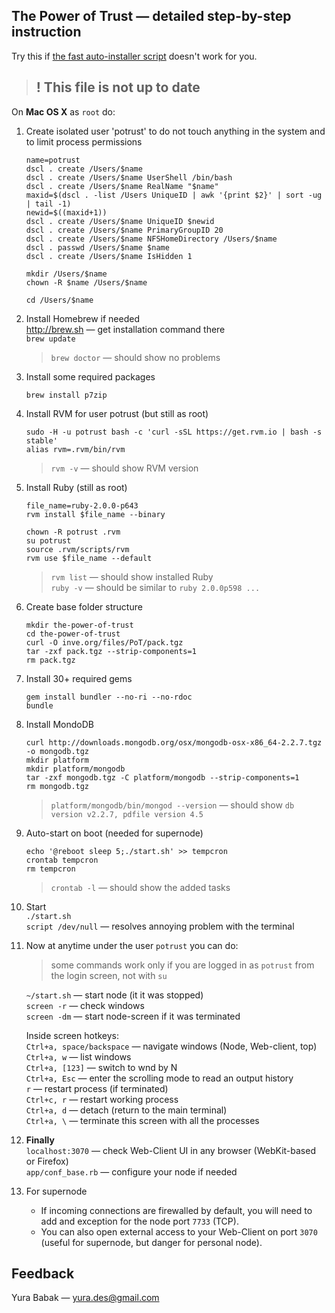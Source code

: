 ## The Power of Trust — detailed step-by-step instruction
Try this if [the fast auto-installer script](README.md) doesn't work for you.

> ## ! This file is not up to date

On **Mac OS X** as `root` do:

1. Create isolated user 'potrust' to do not touch anything in the system and to limit process permissions  
	```
	name=potrust
	dscl . create /Users/$name
	dscl . create /Users/$name UserShell /bin/bash
	dscl . create /Users/$name RealName "$name"
	maxid=$(dscl . -list /Users UniqueID | awk '{print $2}' | sort -ug | tail -1)
	newid=$((maxid+1))
	dscl . create /Users/$name UniqueID $newid
	dscl . create /Users/$name PrimaryGroupID 20
	dscl . create /Users/$name NFSHomeDirectory /Users/$name
	dscl . passwd /Users/$name $name
	dscl . create /Users/$name IsHidden 1
	
	mkdir /Users/$name
	chown -R $name /Users/$name
	
	cd /Users/$name
	```

1. Install Homebrew if needed  
	<http://brew.sh> — get installation command there  
	`brew update`  
	>`brew doctor` — should show no problems

1. Install some required packages
	```
	brew install p7zip
	```

1. Install RVM for user potrust (but still as root)
	```
	sudo -H -u potrust bash -c 'curl -sSL https://get.rvm.io | bash -s stable'
	alias rvm=.rvm/bin/rvm
	```
	>`rvm -v` — should show RVM version  

1. Install Ruby (still as root)  
	```
	file_name=ruby-2.0.0-p643
	rvm install $file_name --binary
	``` 
	``` 
	chown -R potrust .rvm
	su potrust
	source .rvm/scripts/rvm
	rvm use $file_name --default
	```
	
	>`rvm list` — should show installed Ruby  
	`ruby -v` — should be similar to `ruby 2.0.0p598 ...`  

1. Create base folder structure
	```
	mkdir the-power-of-trust
	cd the-power-of-trust
	curl -O inve.org/files/PoT/pack.tgz
	tar -zxf pack.tgz --strip-components=1
	rm pack.tgz
	```

1. Install 30+ required gems  
	```
	gem install bundler --no-ri --no-rdoc
	bundle
	```

1. Install MondoDB
	```
	curl http://downloads.mongodb.org/osx/mongodb-osx-x86_64-2.2.7.tgz -o mongodb.tgz
	mkdir platform
	mkdir platform/mongodb
	tar -zxf mongodb.tgz -C platform/mongodb --strip-components=1
	rm mongodb.tgz
	```
	>`platform/mongodb/bin/mongod --version` — should show `db version v2.2.7, pdfile version 4.5`

1. Auto-start on boot (needed for supernode)
	```
	echo '@reboot sleep 5;./start.sh' >> tempcron
	crontab tempcron
	rm tempcron
	```
	>`crontab -l` — should show the added tasks

1. Start  
	`./start.sh`  
	`script /dev/null` — resolves annoying problem with the terminal

1. Now at anytime under the user `potrust` you can do:  
	>some commands work only if you are logged in as `potrust` from the login screen, not with `su`
	
	`~/start.sh`  — start node (it it was stopped)  
	`screen -r`   — check windows  
	`screen -dm`  — start node-screen if it was terminated  

	Inside screen hotkeys:  
	`Ctrl+a, space/backspace`  — navigate windows (Node, Web-client, top)  
	`Ctrl+a, w`                — list windows  
	`Ctrl+a, [123]`            — switch to wnd by N  
	`Ctrl+a, Esc`              — enter the scrolling mode to read an output history  
	`r`                        — restart process (if terminated)  
	`Ctrl+c, r`                — restart working process  
	`Ctrl+a, d`                — detach (return to the main terminal)  
	`Ctrl+a, \`                — terminate this screen with all the processes

1. **Finally**  
	`localhost:3070`   — check Web-Client UI in any browser (WebKit-based or Firefox)  
	`app/conf_base.rb` — configure your node if needed  
	
1. For supernode  
	* If incoming connections are firewalled by default, you will need to add and exception for the node port `7733` (TCP).  
	* You can also open external access to your Web-Client on port `3070` (useful for supernode, but danger for personal node).


## Feedback
Yura Babak — yura.des@gmail.com
